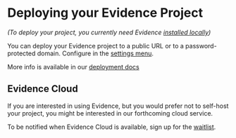 # Deploying your Evidence Project

_(To deploy your project, you currently need Evidence [installed locally](/))_

You can deploy your Evidence project to a public URL or to a password-protected domain. Configure in the [settings menu](/settings).

More info is available in our [deployment docs]()

## Evidence Cloud
If you are interested in using Evidence, but you would prefer not to self-host your project, you might be interested in our forthcoming cloud service.

To be notified when Evidence Cloud is available, sign up for the [waitlist](https://du3tapwtcbi.typeform.com/to/kwp7ZD3q).